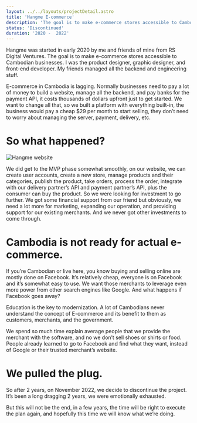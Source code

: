 ```yaml
---
layout: ../../layouts/projectDetail.astro
title: 'Hangme E-commerce'
description: 'The goal is to make e-commerce stores accessible to Cambodian businesses. I was the product designer, graphic designer, and front-end developer.'
status: 'Discontinued'
duration: '2020 -  2022'
---
```


Hangme was started in early 2020 by me and friends of mine from RS Digital Ventures. The goal is to make e-commerce stores accessible to Cambodian businesses. I was the product designer, graphic designer, and front-end developer. My friends managed all the backend and engineering stuff.

E-commerce in Cambodia is lagging. Normally businesses need to pay a lot of money to build a website, manage all the backend, and pay banks for the payment API, it costs thousands of dollars upfront just to get started. We want to change all that, so we built a platform with everything built-in, the business would pay a cheap $29 per month to start selling, they don’t need to worry about managing the server, payment, delivery, etc.

# So what happened?

![Hangme website](https://ik.imagekit.io/madsouris/vannrith/projects/hangme.png?tr=w-1200)

We did get to the MVP phase somewhat smoothly, on our website, we can create user accounts, create a new store, manage products and their categories, publish the product, take orders, process the order, integrate with our delivery partner’s API and payment partner’s API, plus the consumer can buy the product. So we were looking for investment to go further. We got some financial support from our friend but obviously, we need a lot more for marketing, expanding our operation, and providing support for our existing merchants. And we never got other investments to come through.

# Cambodia is not ready for actual e-commerce.

If you’re Cambodian or live here, you know buying and selling online are mostly done on Facebook. It’s relatively cheap, everyone is on Facebook and it’s somewhat easy to use. We want those merchants to leverage even more power from other search engines like Google. And what happens if Facebook goes away?

Education is the key to modernization. A lot of Cambodians never understand the concept of E-commerce and its benefit to them as customers, merchants, and the government.

We spend so much time explain average people that we provide the merchant with the software, and no we don’t sell shoes or shirts or food. People already learned to go to Facebook and find what they want, instead of Google or their trusted merchant’s website.

# We pulled the plug.

So after 2 years, on November 2022, we decide to discontinue the project. It’s been a long dragging 2 years, we were emotionally exhausted.

But this will not be the end, in a few years, the time will be right to execute the plan again, and hopefully this time we will know what we’re doing.
